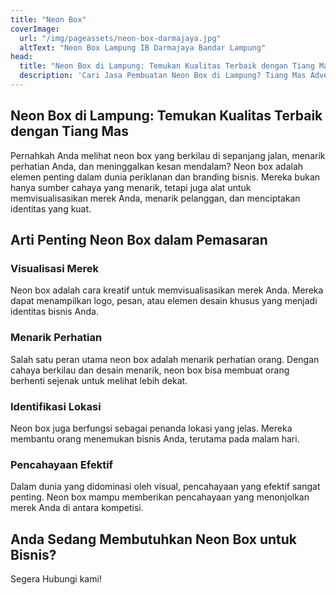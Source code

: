 ```yaml
---
title: "Neon Box"
coverImage:
  url: "/img/pageassets/neon-box-darmajaya.jpg"
  altText: "Neon Box Lampung IB Darmajaya Bandar Lampung"
head:
  title: "Neon Box di Lampung: Temukan Kualitas Terbaik dengan Tiang Mas"
  description: 'Cari Jasa Pembuatan Neon Box di Lampung? Tiang Mas Advertising hadir untuk solusi iklan terbaik Anda. Menarik, berkualitas, dan terjangkau'
---
```

## Neon Box di Lampung: Temukan Kualitas Terbaik dengan Tiang Mas

Pernahkah Anda melihat neon box yang berkilau di sepanjang jalan, menarik perhatian Anda, dan meninggalkan kesan mendalam? Neon box adalah elemen penting dalam dunia periklanan dan branding bisnis. 
Mereka bukan hanya sumber cahaya yang menarik, tetapi juga alat untuk memvisualisasikan merek Anda, menarik pelanggan, dan menciptakan identitas yang kuat.

## Arti Penting Neon Box dalam Pemasaran
### Visualisasi Merek

Neon box adalah cara kreatif untuk memvisualisasikan merek Anda. Mereka dapat menampilkan logo, pesan, atau elemen desain khusus yang menjadi identitas bisnis Anda.

### Menarik Perhatian

Salah satu peran utama neon box adalah menarik perhatian orang. Dengan cahaya berkilau dan desain menarik, neon box bisa membuat orang berhenti sejenak untuk melihat lebih dekat.

### Identifikasi Lokasi

Neon box juga berfungsi sebagai penanda lokasi yang jelas. Mereka membantu orang menemukan bisnis Anda, terutama pada malam hari.

### Pencahayaan Efektif

Dalam dunia yang didominasi oleh visual, pencahayaan yang efektif sangat penting. Neon box mampu memberikan pencahayaan yang menonjolkan merek Anda di antara kompetisi.

## Anda Sedang Membutuhkan Neon Box untuk Bisnis?
Segera Hubungi kami!